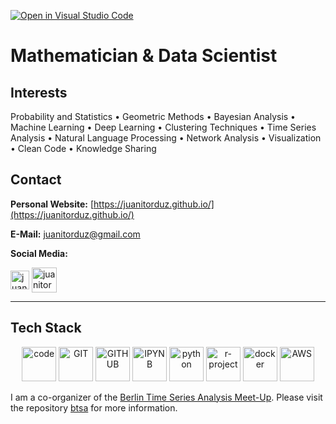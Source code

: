[![Open in Visual Studio Code](https://img.shields.io/static/v1?logo=visualstudiocode&label=&message=Open%20in%20Visual%20Studio%20Code&labelColor=2c2c32&color=007acc&logoColor=007acc)](https://open.vscode.dev/juanitorduz/juanitorduz)

# Mathematician & Data Scientist

## Interests

Probability and Statistics • Geometric Methods • Bayesian Analysis • Machine Learning • Deep Learning • Clustering Techniques • Time Series Analysis • Natural Language Processing • Network Analysis • Visualization • Clean Code • Knowledge Sharing 


## Contact

**Personal Website:** [https://juanitorduz.github.io/](https://juanitorduz.github.io/)

**E-Mail:** [juanitorduz@gmail.com](mailto:juanitorduz@gmail.com)

**Social Media:**

<a href="https://twitter.com/juanitorduz" target="blank"><img align="center" src="https://www.vectorlogo.zone/logos/twitter/twitter-official.svg" alt="juanitorduz" height="30"  /></a>
<a href="https://linkedin.com/in/juanitorduz" target="blank"><img align="center" src="https://www.vectorlogo.zone/logos/linkedin/linkedin-tile.svg" alt="juanitorduz" height="40"/></a>

---
## Tech Stack

<p align="center">
      <img src="https://www.vectorlogo.zone/logos/visualstudio_code/visualstudio_code-icon.svg" alt="code" width="55" height="55"/>
      <img src="https://www.vectorlogo.zone/logos/git-scm/git-scm-icon.svg" alt="GIT" width="55" height="55"/> 
      <img src="https://www.vectorlogo.zone/logos/github/github-tile.svg" alt="GITHUB" width="55" height="55"/> 
      <img src="https://www.vectorlogo.zone/logos/jupyter/jupyter-icon.svg" alt="IPYNB" width="55" height="55"/>  
      <img src="https://www.vectorlogo.zone/logos/python/python-icon.svg" alt="python" width="55" height="55"/>
      <img src="https://www.vectorlogo.zone/logos/r-project/r-project-icon.svg" alt="r-project" width="55" height="55"/>
      <img src="https://www.vectorlogo.zone/logos/docker/docker-icon.svg" alt="docker" width="55" height="55"/> 
      <img src="https://www.vectorlogo.zone/logos/amazon_aws/amazon_aws-icon.svg" alt="AWS" width="55" height="55"/>
</p>

I am a co-organizer of the [Berlin Time Series Analysis Meet-Up](https://www.meetup.com/Berlin-Time-Series-Analysis-Meetup/). Please visit the repository [btsa](https://github.com/juanitorduz/btsa) for more information.
